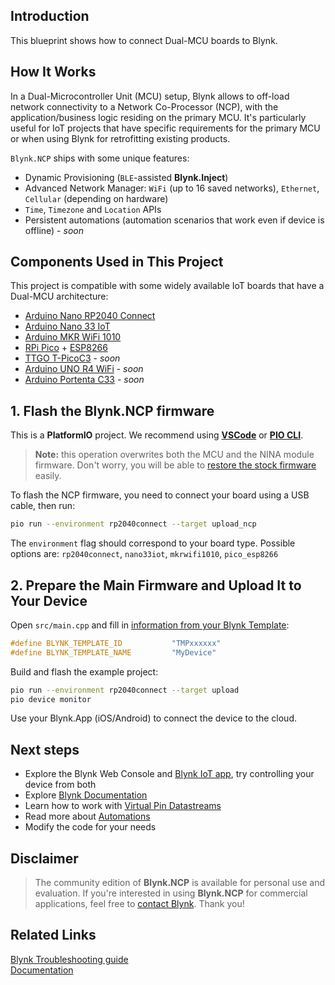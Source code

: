 ## Introduction

This blueprint shows how to connect Dual-MCU boards to Blynk.

## How It Works

In a Dual-Microcontroller Unit (MCU) setup, Blynk allows to off-load network connectivity to a Network Co-Processor (NCP), with the application/business logic residing on the primary MCU. It's particularly useful for IoT projects that have specific requirements for the primary MCU or when using Blynk for retrofitting existing products.

`Blynk.NCP` ships with some unique features:

- Dynamic Provisioning (`BLE`-assisted **Blynk.Inject**)
- Advanced Network Manager: `WiFi` (up to 16 saved networks), `Ethernet`, `Cellular` (depending on hardware)
- `Time`, `Timezone` and `Location` APIs
- Persistent automations (automation scenarios that work even if device is offline) - *soon*

## Components Used in This Project

This project is compatible with some widely available IoT boards that have a Dual-MCU architecture:

- [Arduino Nano RP2040 Connect][1]
- [Arduino Nano 33 IoT][2]
- [Arduino MKR WiFi 1010][3]
- [RPi Pico][7] + [ESP8266][8]
- [TTGO T-PicoC3][6] - *soon*
- [Arduino UNO R4 WiFi][4] - *soon*
- [Arduino Portenta C33][5] - *soon*

## 1. Flash the Blynk.NCP firmware

This is a **PlatformIO** project. We recommend using [**VSCode**][pio_vscode] or [**PIO CLI**][pio_cli].

> **Note:** this operation overwrites both the MCU and the NINA module firmware.
Don't worry, you will be able to [restore the stock firmware][restore] easily.

To flash the NCP firmware, you need to connect your board using a USB cable, then run:

```sh
pio run --environment rp2040connect --target upload_ncp
```

The `environment` flag should correspond to your board type.
Possible options are: `rp2040connect`, `nano33iot`, `mkrwifi1010`, `pico_esp8266`

## 2. Prepare the Main Firmware and Upload It to Your Device

Open `src/main.cpp` and fill in [information from your Blynk Template](https://bit.ly/BlynkInject):

```cpp
#define BLYNK_TEMPLATE_ID           "TMPxxxxxx"
#define BLYNK_TEMPLATE_NAME         "MyDevice"
```

Build and flash the example project:

```sh
pio run --environment rp2040connect --target upload
pio device monitor
```

Use your Blynk.App (iOS/Android) to connect the device to the cloud.

## Next steps

* Explore the Blynk Web Console and [Blynk IoT app](https://docs.blynk.io/en/downloads/blynk-apps-for-ios-and-android), try controlling your device from both
* Explore [Blynk Documentation](https://docs.blynk.io/en/) 
* Learn how to work with [Virtual Pin Datastreams](https://docs.blynk.io/en/getting-started/using-virtual-pins-to-control-physical-devices) 
* Read more about [Automations](https://docs.blynk.io/en/concepts/automations)
* Modify the code for your needs

## Disclaimer

> The community edition of **Blynk.NCP** is available for personal use and evaluation.
If you're interested in using **Blynk.NCP** for commercial applications, feel free to [contact Blynk][blynk_sales]. Thank you!

## Related Links

[Blynk Troubleshooting guide](https://docs.blynk.io/en/troubleshooting/general-issues)  
[Documentation](https://docs.blynk.io/en/)  




[blynk_sales]: https://blynk.io/en/contact-us-business
[pio_vscode]: https://docs.platformio.org/en/stable/integration/ide/vscode.html#ide-vscode
[pio_cli]: https://docs.platformio.org/en/stable/core/index.html
[restore]: ./docs/RestoreFirmware.md


[1]: https://store.arduino.cc/products/arduino-nano-rp2040-connect
[2]: https://store.arduino.cc/products/arduino-nano-33-iot
[3]: https://store.arduino.cc/products/arduino-mkr-wifi-1010
[4]: https://store-usa.arduino.cc/pages/unor4
[5]: https://www.arduino.cc/pro/hardware-product-portenta-c33
[6]: https://www.lilygo.cc/products/lilygo%C2%AE-t-picoc3-esp32-c3-rp2040-1-14-inch-lcd-st7789v
[7]: https://www.raspberrypi.com/products/raspberry-pi-pico
[8]: https://www.waveshare.com/pico-esp8266.htm
